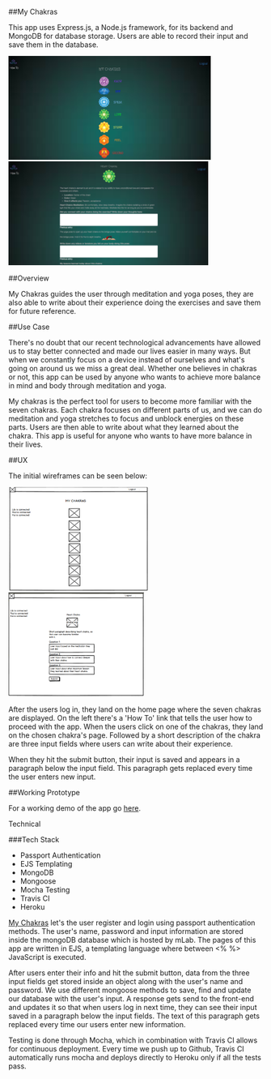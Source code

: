##My Chakras

This app uses Express.js, a Node.js framework, for its backend and MongoDB for
database storage. Users are able to record their input and save them in the database.

<img src="chakra-demo.png" alt="chakra demo" />    <img src="chakra-demo1.png" alt="chakra demo"/>

##Overview

My Chakras guides the user through meditation and yoga poses, they are also
able to write about their experience doing the exercises and save them for future
reference.

##Use Case

There's no doubt that our recent technological advancements have allowed us to stay
better connected and made our lives easier in many ways. But when we constantly
focus on a device instead of ourselves and what's going on around us we miss a
great deal. Whether one believes in chakras or not, this app can be used by
anyone who wants to achieve more balance in mind and body through meditation and
yoga.

My chakras is the perfect tool for users to become more familiar with the seven
chakras. Each chakra focuses on different parts of us, and we can do meditation
and yoga stretches to focus and unblock energies on these parts. Users are then able
to write about what they learned about the chakra. This app is useful for anyone
who wants to have more balance in their lives.

##UX

The initial wireframes can be seen below:

 <img src="wireframe.png" alt="wireframe" />    <img src="wireframe1.png" alt="wireframe"/>

After the users log in, they land on the home page where the seven chakras are
displayed. On the left there's a 'How To' link that tells the
user how to proceed with the app. When the users click on one of the chakras,
they land on the chosen chakra's page. Followed by a short description of the chakra
are three input fields where users can write about their experience.

When they hit the submit button, their input is saved and appears in a paragraph
below the input field. This paragraph gets replaced every time the user enters
new input.

##Working Prototype

For a working demo of the app go [here](https://agile-springs-89459.herokuapp.com/).

Technical

###Tech Stack

* Passport Authentication
* EJS Templating
* MongoDB
* Mongoose
* Mocha Testing
* Travis CI
* Heroku

[My Chakras](https://agile-springs-89459.herokuapp.com/) let's the user register
and login using passport authentication methods. The user's name, password and input information are stored inside the mongoDB database which is hosted by mLab. The pages of this app are written in EJS, a templating language where between <% %> JavaScript is executed.

After users enter their info and hit the submit button, data from the three
input fields get stored inside an object along with the user's name and password. We use different mongoose methods to save, find and update our database with the user's input. A response gets send to the front-end and updates it so that when users log in next time, they can see their input saved in a paragraph below the input fields. The text of this paragraph gets replaced every time our users enter new information.

Testing is done through Mocha, which in combination with Travis CI allows for continuous
deployment.  Every time we push up to Github, Travis CI automatically runs mocha and deploys directly to Heroku only if all the tests pass.
